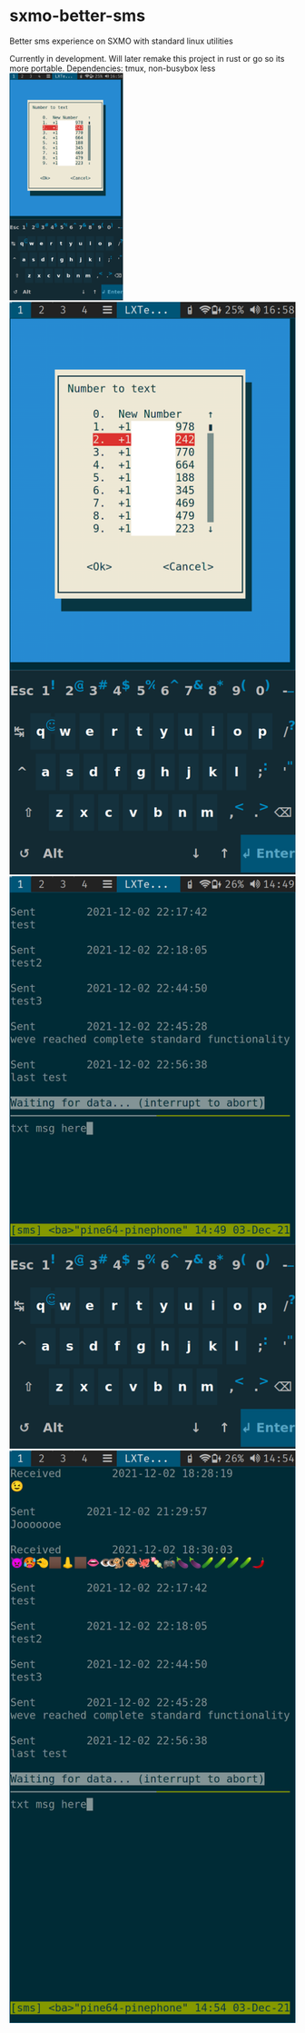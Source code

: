 # sxmo-better-sms
Better sms experience on SXMO with standard linux utilities


Currently in development. Will later remake this project in rust or go so its more portable.
Dependencies: tmux, non-busybox less
<img src="sc1.png" alt="drawing" width="200"/>
![Number List](sc1.png "Number List")
![Text view 1](sc2.png "Text view 1")
![Text view 2](sc3.png "Text view 2")
